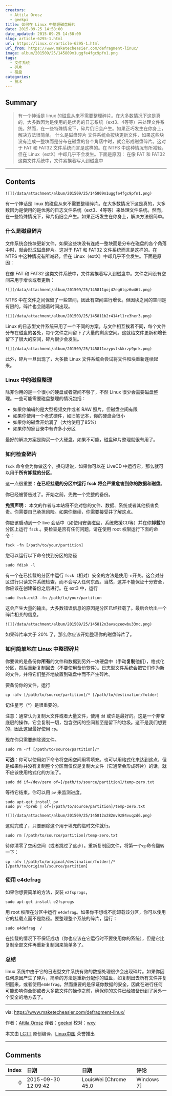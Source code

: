 ```yaml
---
creators:
  - Attila Orosz
  - geekpi
title: 如何在 Linux 中整理磁盘碎片
date: 2015-09-25 14:58:00
date_updated: 2015-09-25 14:58:00
slug: article-6295-1.html
url: https://linux.cn/article-6295-1.html
url_from: https://www.maketecheasier.com/defragment-linux/
image: album/201509/25/145809m1uggfe4fgc9pfn1.png
tags:
  - 文件系统
  - 碎片
  - 磁盘
categories:
  - 技术
---
```


## Summary

> 有一个神话是 linux 的磁盘从来不需要整理碎片。在大多数情况下这是真的，大多数因为是使用的是优秀的日志系统（ext3、4等等）来处理文件系统。然而，在一些特殊情况下，碎片仍旧会产生。如果正巧发生在你身上，解决方法很简单。 什么是磁盘碎片 文件系统会按块更新文件，如果这些块没有连成一整块而是分布在磁盘的各个角落中时，就会形成磁盘碎片。这对于 FAT 和 FAT32 文件系统而言是这样的。在 NTFS 中这种情况有所减轻，但在 Linux（extX）中却几乎不会发生。下面是原因： 在像 FAT 和 FAT32 这类文件系统中，文件紧挨着写入到磁盘中

***

<!-- more -->

## Contents

`![](/data/attachment/album/201509/25/145809m1uggfe4fgc9pfn1.png)`

有一个神话是 linux 的磁盘从来不需要整理碎片。在大多数情况下这是真的，大多数因为是使用的是优秀的日志文件系统（ext3、4等等）来处理文件系统。然而，在一些特殊情况下，碎片仍旧会产生。如果正巧发生在你身上，解决方法很简单。

### 什么是磁盘碎片

文件系统会按块更新文件，如果这些块没有连成一整块而是分布在磁盘的各个角落中时，就会形成磁盘碎片。这对于 FAT 和 FAT32 文件系统而言是这样的。在 NTFS 中这种情况有所减轻，但在 Linux（extX）中却几乎不会发生。下面是原因：

在像 FAT 和 FAT32 这类文件系统中，文件紧挨着写入到磁盘中。文件之间没有空间来用于增长或者更新：

`![](/data/attachment/album/201509/25/145811goj42eg6tgz6w46t.png)`

NTFS 中在文件之间保留了一些空间，因此有空间进行增长。但因块之间的空间是有限的，碎片也会随着时间出现。

`![](/data/attachment/album/201509/25/145811b2r414rl1re3her3.png)`

Linux 的日志型文件系统采用了一个不同的方案。与文件相互挨着不同，每个文件分布在磁盘的各处，每个文件之间留下了大量的剩余空间。这就给文件更新和增长留下了很大的空间，碎片很少会发生。

`![](/data/attachment/album/201509/25/145811vzypvlskkrzp9prk.png)`

此外，碎片一旦出现了，大多数 Linux 文件系统会尝试将文件和块重新连续起来。

### Linux 中的磁盘整理

除非你用的是一个很小的硬盘或者空间不够了，不然 Linux 很少会需要磁盘整理。一些可能需要磁盘整理的情况包括：

* 如果你编辑的是大型视频文件或者 RAW 照片，但磁盘空间有限
* 如果你使用一个老式硬件，如旧笔记本，你的硬盘会很小
* 如果你的磁盘开始满了（大约使用了85%）
* 如果你的家目录中有许多小分区

最好的解决方案是购买一个大硬盘。如果不可能，磁盘碎片整理就很有用了。

### 如何检查碎片

`fsck` 命令会为你做这个，换句话说，如果你可以在 LiveCD 中运行它，那么就可以用于**所有卸载的分区**。

这一点很重要：**在已经挂载的分区中运行 fsck 将会严重危害到你的数据和磁盘**。

你已经被警告过了。开始之前，先做一个完整的备份。

**免责声明**： 本文的作者与本站将不会对您的文件、数据、系统或者其他损害负责。你需要自己承担风险。如果你继续，你需要接受并了解这点。

你应该启动到一个 live 会话中（如使用安装磁盘，系统救援CD等）并在你**卸载**的分区上运行 `fsck` 。要检查是否有任何问题，请在使用 root 权限运行下面的命令：

```shell
fsck -fn [/path/to/your/partition]
```

您可以运行以下命令找到分区的路径

```shell
sudo fdisk -l
```

有一个在已挂载的分区中运行 `fsck`（相对）安全的方法是使用`-n`开关。这会对分区进行只读文件系统检查，而不会写入任何东西。当然，这并不能保证十分安全，你应该在创建备份之后进行。在 ext3 中，运行

```shell
sudo fsck.ext3 -fn /path/to/your/partition
```

这会产生大量的输出，大多数错误信息的原因是分区已经挂载了。最后会给出一个碎片相关的信息。

`![](/data/attachment/album/201509/25/145812n3avsqzeowbu33mc.png)`

如果碎片率大于 20% 了，那么你应该开始整理你的磁盘碎片了。

### 如何简单地在 Linux 中整理碎片

你要做的是备份你**所有**的文件和数据到另外一块硬盘中（手动**复制**他们），格式化分区，然后重新复制回去（不要使用备份软件）。日志型文件系统会把它们作为新的文件，并将它们整齐地放置到磁盘中而不产生碎片。

要备份你的文件，运行

```shell
cp -afv [/path/to/source/partition]/* [/path/to/destination/folder]
```

记住星号（\*）是很重要的。

注意：通常认为复制大文件或者大量文件，使用 `dd` 或许是最好的。这是一个非常底层的操作，它会复制一切，包含空闲的空间甚至是留下的垃圾。这不是我们想要的，因此这里最好使用 `cp`。

现在你只需要删除源文件。

```shell
sudo rm -rf [/path/to/source/partition]/*
```

**可选**：你可以使用如下命令将空闲空间用零填充。也可以用格式化来达到这点，但是如果你并没有复制整个分区而仅仅是复制大文件（它通常会形成碎片）的话，就不应该使用格式化的方法了。

```shell
sudo dd if=/dev/zero of=[/path/to/source/partition]/temp-zero.txt
```

等待它结束。你可以用 `pv` 来监测进度。

```shell
sudo apt-get install pv
sudo pv -tpreb | of=[/path/to/source/partition]/temp-zero.txt
```

`![](/data/attachment/album/201509/25/145812o282mv9z84vuqzd6.png)`

这就完成了，只要删除这个用于填充的临时文件就行。

```shell
sudo rm [/path/to/source/partition]/temp-zero.txt
```

待你清零了空闲空间（或者跳过了这步）。重新复制回文件，将第一个`cp`命令翻转一下：

```shell
cp -afv [/path/to/original/destination/folder]/* [/path/to/original/source/partition]
```

### 使用 e4defrag

如果你想要简单的方法，安装 `e2fsprogs`，

```shell
sudo apt-get install e2fsprogs
```

用 root 权限在分区中运行 `e4defrag`。如果你不想或不能卸载该分区，你可以使用它的挂载点而不是路径。要整理整个系统的碎片，运行：

```shell
sudo e4defrag  /
```

在挂载的情况下不保证成功（你也应该在它运行时不要使用你的系统），但是它比复制全部文件再重新复制回来简单多了。

### 总结

linux 系统中由于它的日志型文件系统有效的数据处理很少会出现碎片。如果你因任何原因产生了碎片，简单的方法是重新分配你的磁盘，如复制出去所有文件并复制回来，或者使用`e4defrag`。然而重要的是保证你数据的安全，因此在进行任何可能影响你全部或者大多数文件的操作之前，确保你的文件已经被备份到了另外一个安全的地方去了。

---

via: <https://www.maketecheasier.com/defragment-linux/>

作者：[Attila Orosz](https://www.maketecheasier.com/author/attilaorosz/) 译者：[geekpi](https://github.com/geekpi) 校对：[wxy](https://github.com/wxy)

本文由 [LCTT](https://github.com/LCTT/TranslateProject) 原创编译，[Linux中国](https://linux.cn/) 荣誉推出

***

## Comments

|   index | 日期                | 日期                             | 评论                                             |
|--------:|:--------------------|:---------------------------------|:-------------------------------------------------|
|       0 | 2015-09-30 12:09:42 | LouisWei [Chrome 45.0|Windows 7] | 命令太多，我只想说你最好能开发一个自己的，哈哈哈 |

